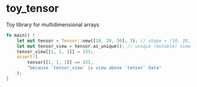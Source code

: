 # toy_tensor
Toy library for multidimensional arrays

```rust
fn main() {
    let mut tensor = Tensor::new([10, 20, 30], 3); // shape = (10, 20, 30)
    let mut tensor_view = tensor.as_unique(); // unique (mutable) view
    tensor_view[[1, 1, 1]] = 333;
    assert!(
        tensor[[1, 1, 1]] == 333,
        "because `tensor_view` is view above `tensor` data"
    );
}
```
